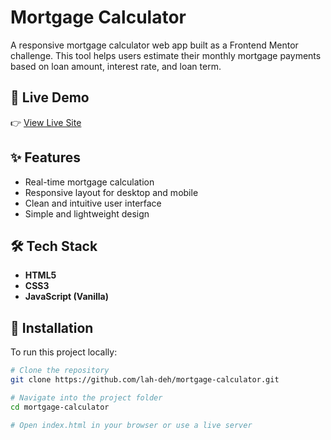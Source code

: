 # Mortgage Calculator

A responsive mortgage calculator web app built as a Frontend Mentor challenge. This tool helps users estimate their monthly mortgage payments based on loan amount, interest rate, and loan term.

## 🔗 Live Demo

👉 [View Live Site](https://lah-deh.github.io/mortgage-calculator/) 



## ✨ Features

- Real-time mortgage calculation
- Responsive layout for desktop and mobile
- Clean and intuitive user interface
- Simple and lightweight design

## 🛠 Tech Stack

- **HTML5**
- **CSS3**
- **JavaScript (Vanilla)**

## 📁 Installation

To run this project locally:

```bash
# Clone the repository
git clone https://github.com/lah-deh/mortgage-calculator.git

# Navigate into the project folder
cd mortgage-calculator

# Open index.html in your browser or use a live server
